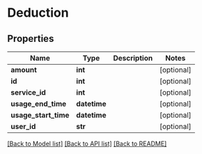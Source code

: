 # Deduction

## Properties
Name | Type | Description | Notes
------------ | ------------- | ------------- | -------------
**amount** | **int** |  | [optional] 
**id** | **int** |  | [optional] 
**service_id** | **int** |  | [optional] 
**usage_end_time** | **datetime** |  | [optional] 
**usage_start_time** | **datetime** |  | [optional] 
**user_id** | **str** |  | [optional] 

[[Back to Model list]](../README.md#documentation-for-models) [[Back to API list]](../README.md#documentation-for-api-endpoints) [[Back to README]](../README.md)


